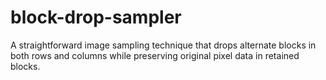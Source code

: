 # block-drop-sampler
A straightforward image sampling technique that drops alternate blocks in both rows and columns while preserving original pixel data in retained blocks.
